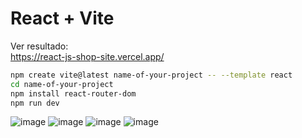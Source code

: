 # React + Vite

Ver resultado: <br>
https://react-js-shop-site.vercel.app/

```bash
npm create vite@latest name-of-your-project -- --template react
cd name-of-your-project
npm install react-router-dom
npm run dev
```

![image](https://github.com/GiovanniMatos/ReactJS-shop-site/assets/99231397/354a2a29-6ff6-4eb3-9206-89eda7c53f4c)
![image](https://github.com/GiovanniMatos/ReactJS-shop-site/assets/99231397/0d8329ab-f10d-49a5-90aa-3f5e7e3234c5)
![image](https://github.com/GiovanniMatos/ReactJS-shop-site/assets/99231397/2b9dc9fa-5022-4b43-8f78-088bd0ba045a)
![image](https://github.com/GiovanniMatos/ReactJS-shop-site/assets/99231397/cdd5f698-a34c-44e9-9488-cf5ef30b9616)
